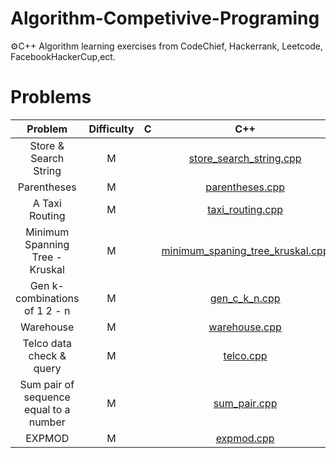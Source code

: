 # Algorithm-Competivive-Programing
⚙️C++ Algorithm learning exercises from CodeChief, Hackerrank, Leetcode, FacebookHackerCup,ect. </br>
# Problems
| Problem | Difficulty | C | C++ | 
| :---: | :---: | :---: | :---: |
| Store & Search String | M | | [store_search_string.cpp](https://github.com/da0ran9e/Algorithm-Competivive-Programing/blob/main/OpenERP/store_search_string.cpp) | 
| Parentheses | M | | [parentheses.cpp](https://github.com/da0ran9e/Algorithm-Competivive-Programing/blob/main/OpenERP/parentheses.cpp) |
| A Taxi Routing | M | | [taxi_routing.cpp](https://github.com/da0ran9e/Algorithm-Competivive-Programing/blob/main/OpenERP/taxi_routing.cpp) |
| Minimum Spanning Tree - Kruskal | M | | [minimum_spaning_tree_kruskal.cpp](https://github.com/da0ran9e/Algorithm-Competivive-Programing/blob/main/OpenERP/minimum_spaning_tree_kruskal.cpp) |
| Gen k-combinations of 1 2 - n | M | | [gen_c_k_n.cpp](https://github.com/da0ran9e/Algorithm-Competivive-Programing/blob/main/OpenERP/gen_c_k_n.cpp) |
| Warehouse | M | | [warehouse.cpp](https://github.com/da0ran9e/Algorithm-Competivive-Programing/blob/main/OpenERP/warehouse.cpp) |
| Telco data check & query | M | | [telco.cpp](https://github.com/da0ran9e/Algorithm-Competivive-Programing/blob/main/OpenERP/telco.cpp) |
| Sum pair of sequence equal to a number | M | | [sum_pair.cpp](https://github.com/da0ran9e/Algorithm-Competivive-Programing/blob/main/OpenERP/sum_pair.cpp) | 
| EXPMOD | M | | [expmod.cpp](https://github.com/da0ran9e/Algorithm-Competivive-Programing/blob/main/OpenERP/expmod.cpp) | 
